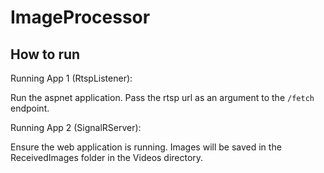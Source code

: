 # ImageProcessor


## How to run
Running App 1 (RtspListener):

Run the aspnet application.
Pass the rtsp url as an argument to the `/fetch` endpoint.

Running App 2 (SignalRServer):

Ensure the web application is running.
Images will be saved in the ReceivedImages folder in the Videos directory.
